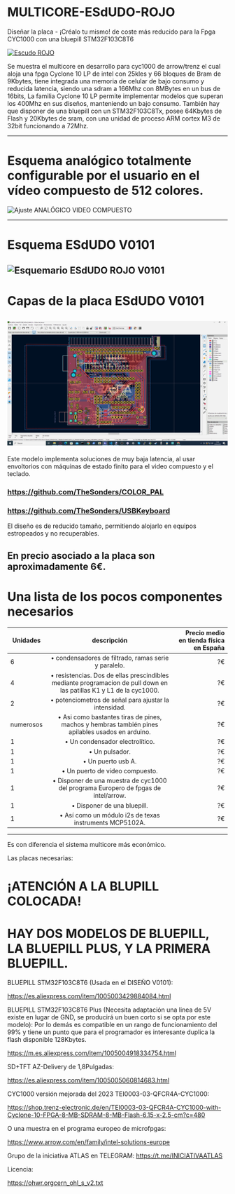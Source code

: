 # MULTICORE-ESdUDO-ROJO
Diseñar la placa - ¡Créalo tu mismo! de coste más reducido para la Fpga CYC1000 con una bluepill STM32F103C8T6

[![Escudo ROJO](https://img.youtube.com/vi/kMc1XR39d8Y/maxresdefault.jpg)](https://youtu.be/kMc1XR39d8Y)


   Se muestra el multicore en desarrollo para cyc1000 de arrow/trenz el cual aloja una fpga Cyclone 10 LP de intel con 25kles y 66 bloques de Bram de 9Kbytes, tiene integrada una memoria de celular de bajo consumo y reducida latencia, siendo una sdram a 166Mhz con 8MBytes en un bus de 16bits, La familia Cyclone 10 LP permite implementar modelos que superan los 400Mhz en sus diseños, manteniendo un bajo consumo. 
También hay que disponer de una bluepill con un STM32F103C8Tx, posee 64Kbytes de Flash y 20Kbytes de sram, con una unidad de proceso ARM cortex M3 de 32bit funcionando a 72Mhz. 

---
# Esquema analógico totalmente configurable por el usuario en el vídeo compuesto de 512 colores.

![Ajuste ANALÓGICO VIDEO COMPUESTO](https://github.com/AtlasFPGA/MULTICORE-ESDUDO-ROJO/blob/main/Fotos/Esquema_Anal%C3%B3gico_Ajustable_y_Usb-directo.png)

---
# Esquema ESdUDO V0101
![Esquemario ESdUDO ROJO V0101](https://github.com/AtlasFPGA/MULTICORE-ESDUDO-ROJO/blob/main/Fotos/Esquema_ESdUDO_ROJO_V0101-Correcci%C3%B3n_Licencia.png)
---
# Capas de la placa ESdUDO V0101
![Placa ESdUDO ROJO V0101](https://github.com/AtlasFPGA/MULTICORE-ESDUDO-ROJO/blob/main/Fotos/Placa%20ESdUDO%20ROJO.png)
---

   Este modelo implementa soluciones de muy baja latencia, al usar envoltorios con máquinas de estado finito para el video compuesto y el teclado.
   
###   https://github.com/TheSonders/COLOR_PAL
   
###   https://github.com/TheSonders/USBKeyboard

   El diseño es de reducido tamaño, permitiendo alojarlo en equipos estropeados y no recuperables.

   En precio asociado a la placa son aproximadamente 6€.
---

#   Una lista de los pocos componentes necesarios

| Unidades  |     descripción      |  Precio medio en tienda física en España |
|----------|:-------------:|------:|
| 6 |  • condensadores de filtrado, ramas serie y paralelo. | ?€|
| 4 |  • resistencias. Dos de ellas prescindibles mediante programacion de pull down en las patillas K1 y L1 de la cyc1000. |  ?€ |
| 2 | • potenciometros de señal para ajustar la intensidad. |    ?€ |
  | numerosos | • Asi como bastantes tiras de pines, machos y hembras también pines apilables usados en arduino. |    ?€ |
  | 1 | • Un condensador electrolítico. |    ?€ |
  | 1 | • Un pulsador. |    ?€ |
  | 1 | • Un puerto usb A. |    ?€ |
  | 1 | • Un puerto de vídeo compuesto. |    ?€ |
  | 1 | • Disponer de una muestra de cyc1000 del programa Europero de fpgas de intel/arrow. |    ?€ |
  | 1 | • Disponer de una bluepill. |    ?€ |
  | 1 | • Así como un módulo i2s de texas instruments MCP5102A. |    ?€ |

--- 
   Es con diferencia el sistema multicore más económico.

Las placas necesarias:

# ¡ATENCIÓN A LA BLUPILL COLOCADA! 
# HAY DOS MODELOS DE BLUEPILL, LA BLUEPILL PLUS, Y LA PRIMERA BLUEPILL.

BLUEPILL STM32F103C8T6 (Usada en el DISEÑO V0101):

https://es.aliexpress.com/item/1005003429884084.html

BLUEPILL STM32F103C8T6 Plus (Necesita adaptación una linea de 5V existe en lugar de GND, se producirá un buen corto si se opta por este modelo):
Por lo demás es compatible en un rango de funcionamiento del 99% y tiene un punto que para el programador es interesante  duplica la flash disponible 128Kbytes.

https://m.es.aliexpress.com/item/1005004918334754.html

SD+TFT AZ-Delivery de 1,8Pulgadas:

https://es.aliexpress.com/item/1005005060814683.html

CYC1000 versión mejorada del 2023 TEI0003-03-QFCR4A-CYC1000:

https://shop.trenz-electronic.de/en/TEI0003-03-QFCR4A-CYC1000-with-Cyclone-10-FPGA-8-MB-SDRAM-8-MB-Flash-6.15-x-2.5-cm?c=480

O una muestra en el programa europeo de microfpgas:

https://www.arrow.com/en/family/intel-solutions-europe

Grupo de la iniciativa ATLAS en TELEGRAM:
https://t.me/INICIATIVAATLAS

Licencia:

https://ohwr.orgcern_ohl_s_v2.txt
